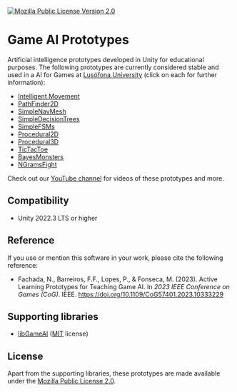 [![Mozilla Public License Version 2.0](https://img.shields.io/badge/license-MPLv2-yellowgreen.svg)](https://opensource.org/license/mpl-2-0/)

# Game AI Prototypes

Artificial intelligence prototypes developed in Unity for educational purposes.
The following prototypes are currently considered stable and used in a AI for
Games at [Lusófona University] (click on each for further information):

- [Intelligent Movement](IntelligentMovement)
- [PathFinder2D](PathFinder2D)
- [SimpleNavMesh](SimpleNavMesh)
- [SimpleDecisionTrees](SimpleDecisionTrees)
- [SimpleFSMs](SimpleFSMs)
- [Procedural2D](Procedural2D)
- [Procedural3D](Procedural3D)
- [TicTacToe](TicTacToe)
- [BayesMonsters](BayesMonsters)
- [NGramsFight](NGramsFight)

Check out our [YouTube channel] for videos of these prototypes and more.

## Compatibility

- Unity 2022.3 LTS or higher

## Reference

If you use or mention this software in your work, please cite the following
reference:

- Fachada, N., Barreiros, F.F., Lopes, P., & Fonseca, M. (2023).
  Active Learning Prototypes for Teaching Game AI. In *2023 IEEE Conference on
  Games (CoG)*. IEEE. <https://doi.org/10.1109/CoG57401.2023.10333229>

## Supporting libraries

- [libGameAI] ([MIT] license)

## License

Apart from the supporting libraries, these prototypes are made available under
the [Mozilla Public License 2.0](LICENSE).

[Lusófona University]:https://www.ulusofona.pt/
[LibGameAI]:https://github.com/nunofachada/libgameai
[MIT]:https://opensource.org/license/mit/
[YouTube channel]:https://www.youtube.com/@ActiveLearningAI4Games-oz9tf